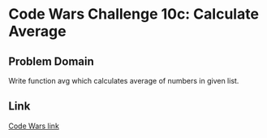 # Code Wars Challenge 10c: Calculate Average

## Problem Domain
Write function avg which calculates average of numbers in given list.

## Link
[Code Wars link](https://www.codewars.com/kata/calculate-average/train/javascript)